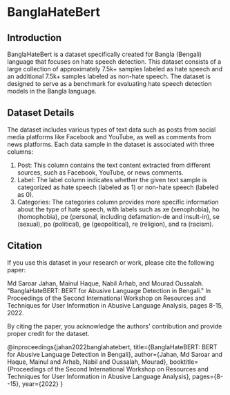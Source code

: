 # BanglaHateBert

## Introduction
BanglaHateBert is a dataset specifically created for Bangla (Bengali) language that focuses on hate speech detection. This dataset consists of a large collection of approximately 7.5k+ samples labeled as hate speech and an additional 7.5k+ samples labeled as non-hate speech. The dataset is designed to serve as a benchmark for evaluating hate speech detection models in the Bangla language.

## Dataset Details
The dataset includes various types of text data such as posts from social media platforms like Facebook and YouTube, as well as comments from news platforms. Each data sample in the dataset is associated with three columns:

1. Post: This column contains the text content extracted from different sources, such as Facebook, YouTube, or news comments.
2. Label: The label column indicates whether the given text sample is categorized as hate speech (labeled as 1) or non-hate speech (labeled as 0).
3. Categories: The categories column provides more specific information about the type of hate speech, with labels such as xe (xenophobia), ho (homophobia), pe (personal, including defamation-de and insult-in), se (sexual), po (political), ge (geopolitical), re (religion), and ra (racism).

## Citation
If you use this dataset in your research or work, please cite the following paper:

Md Saroar Jahan, Mainul Haque, Nabil Arhab, and Mourad Oussalah. "BanglaHateBERT: BERT for Abusive Language Detection in Bengali." In Proceedings of the Second International Workshop on Resources and Techniques for User Information in Abusive Language Analysis, pages 8-15, 2022.

By citing the paper, you acknowledge the authors' contribution and provide proper credit for the dataset.

@inproceedings{jahan2022banglahatebert,
  title={BanglaHateBERT: BERT for Abusive Language Detection in Bengali},
  author={Jahan, Md Saroar and Haque, Mainul and Arhab, Nabil and Oussalah, Mourad},
  booktitle={Proceedings of the Second International Workshop on Resources and Techniques for User Information in Abusive Language Analysis},
  pages={8--15},
  year={2022}
}
